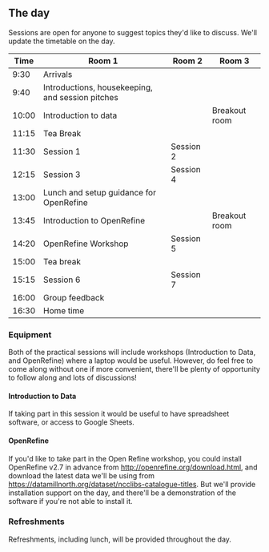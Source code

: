 The day
-------

Sessions are open for anyone to suggest topics they'd like to discuss. We'll update the timetable on the day.

| Time | Room 1 | Room 2 | Room 3 |
| ---- | ------ | ------ | ------ |
| 9:30 | Arrivals |  |  |
| 9:40 | Introductions, housekeeping, and session pitches |  |  |
| 10:00 | Introduction to data |  | Breakout room |
| 11:15 | Tea Break |  |  |
| 11:30 | Session 1 | Session 2 |  |
| 12:15 | Session 3 | Session 4 |  |
| 13:00 | Lunch and setup guidance for OpenRefine |  |  |
| 13:45 | Introduction to OpenRefine |  | Breakout room |
| 14:20 | OpenRefine Workshop | Session 5 |  |
| 15:00 | Tea break |  |  |
| 15:15 | Session 6 | Session 7 |  |
| 16:00 | Group feedback |  |  |
| 16:30 | Home time |  |  |

### Equipment

Both of the practical sessions will include workshops (Introduction to Data, and OpenRefine) where a laptop would be useful. However, do feel free to come along without one if more convenient, there'll be plenty of opportunity to follow along and lots of discussions!

#### Introduction to Data

If taking part in this session it would be useful to have spreadsheet software, or access to Google Sheets.

#### OpenRefine

If you'd like to take part in the Open Refine workshop, you could install OpenRefine v2.7 in advance from http://openrefine.org/download.html, and download the latest data we'll be using from https://datamillnorth.org/dataset/ncclibs-catalogue-titles. But we'll provide installation support on the day, and there'll be a demonstration of the software if you're not able to install it.

### Refreshments

Refreshments, including lunch, will be provided throughout the day.

